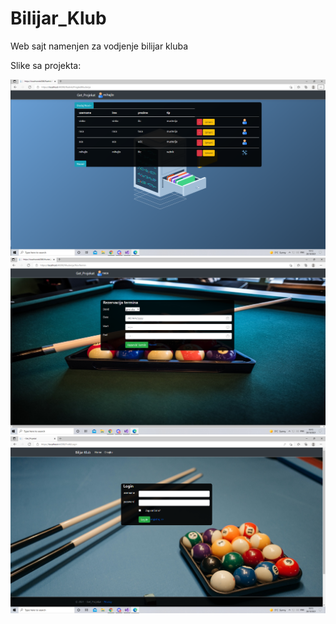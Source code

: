 # Bilijar_Klub
Web sajt namenjen za vodjenje bilijar kluba
  
  
  
Slike sa projekta:  

![alt text](https://github.com/Mihajlo-Ilic/Bilijar_Klub/blob/main/res1.png)  
![alt text](https://github.com/Mihajlo-Ilic/Bilijar_Klub/blob/main/res2.png)  
![alt text](https://github.com/Mihajlo-Ilic/Bilijar_Klub/blob/main/res3.png)
